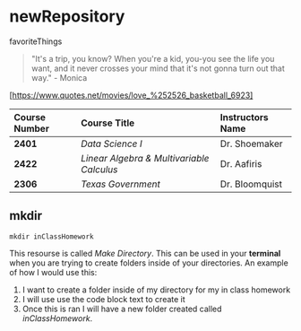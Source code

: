 # newRepository
favoriteThings

> "It's a trip, you know? When you're a kid, you-you see the life you want, and it never crosses your mind that it's not gonna turn out that way." - Monica

[https://www.quotes.net/movies/love_%252526_basketball_6923]


|Course Number| Course Title |Instructors Name|
|:------------| :------------------------| :--------------|
|**2401**|  *Data Science I*        |Dr. Shoemaker|
|__2422__|  _Linear Algebra & Multivariable Calculus_ |Dr. Aafiris|
|**2306**|  _Texas Government_ |Dr. Bloomquist|


## mkdir
``` 
mkdir inClassHomework
```
This resourse is called *Make Directory*. This can be used in your **terminal** when you are trying to create folders inside of your directories. 
An example of how I would use this:
1. I want to create a folder inside of my directory for my in class homework 
2. I will use use the code block text to create it 
3. Once this is ran I will have a new folder created called _inClassHomework_.
